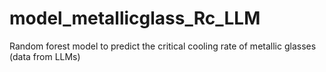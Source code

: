 # model_metallicglass_Rc_LLM
 Random forest model to predict the critical cooling rate of metallic glasses (data from LLMs)

